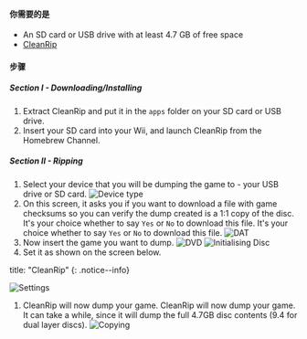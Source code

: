 #### 你需要的是

* An SD card or USB drive with at least 4.7 GB of free space
* [CleanRip](https://github.com/emukidid/cleanrip/releases/latest)

#### 步骤

##### Section I - Downloading/Installing

1. Extract CleanRip and put it in the `apps` folder on your SD card or USB drive.
1. Insert your SD card into your Wii, and launch CleanRip from the Homebrew Channel.

##### Section II - Ripping

1. Select your device that you will be dumping the game to - your USB drive or SD card. ![Device type](/images/CleanRip/2.png)
1. On this screen, it asks you if you want to download a file with game checksums so you can verify the dump created is a 1:1 copy of the disc. It's your choice whether to say `Yes` or `No` to download this file. It's your choice whether to say `Yes` or `No` to download this file. ![DAT](/images/CleanRip/3.png)
1. Now insert the game you want to dump. ![DVD](/images/CleanRip/4.png) ![Initialising Disc](/images/CleanRip/5.png)
1. Set it as shown on the screen below.

title: "CleanRip"
{: .notice--info}

![Settings](/images/CleanRip/6.png)
1. CleanRip will now dump your game. CleanRip will now dump your game. It can take a while, since it will dump the full 4.7GB disc contents (9.4 for dual layer discs). ![Copying](/images/CleanRip/7.png)
